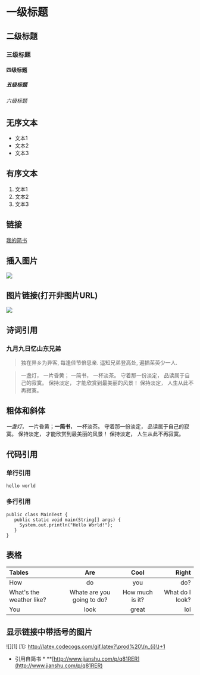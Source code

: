 # 一级标题
## 二级标题
### 三级标题
#### 四级标题
##### 五级标题
###### 六级标题

## 无序文本
- 文本1
- 文本2
- 文本3 
## 有序文本
1. 文本1
2. 文本2
3. 文本3
## 链接
[我的简书](http://www.jianshu.com/users/49666dc85b62/timeline)
## 插入图片
![](https://avatars1.githubusercontent.com/u/4113083?s=40&v=4)
## 图片链接(打开非图片URL)
[![](https://avatars1.githubusercontent.com/u/4113083?s=40&v=4)](http://www.jianshu.com/users/49666dc85b62/timeline)
## 诗词引用
### 九月九日忆山东兄弟
> 独在异乡为异客,
> 每逢佳节倍思亲.
> 遥知兄弟登高处,
> 遍插茱萸少一人.

> 一盏灯， 一片昏黄； 一简书， 一杯淡茶。 守着那一份淡定， 品读属于自己的寂寞。 保持淡定， 才能欣赏到最美丽的风景！ 保持淡定， 人生从此不再寂寞。

## 粗体和斜体
 *一盏灯*， 一片昏黄；**一简书**， 一杯淡茶。 守着那一份淡定， 品读属于自己的寂寞。 保持淡定， 才能欣赏到最美丽的风景！ 保持淡定， 人生从此不再寂寞。
 ## 代码引用
 ### 单行引用
 ``` hello world ```
 ### 多行引用
 ```
 public class MainTest {
    public static void main(String[] args) {
      System.out.println("Hello World!");
    }
}
```
## 表格
| Tables | Are | Cool | Right |
| :---- | :----: | :----: | ----: |
| How | do | you | do? |
| What's the weather like? | Whate are you going to do? | How much is it? | What do I look? |
| You | look | great | lol |
 
## 显示链接中带括号的图片
![][1]
[1]: http://latex.codecogs.com/gif.latex?\prod%20\(n_{i}\)+1

* 引用自简书 * **[http://www.jianshu.com/p/q81RER](http://www.jianshu.com/p/q81RER)
